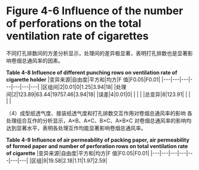 # Figure 4-6 Influence of the number of perforations on the total ventilation rate of cigarettes

不同打孔排数间的方差分析显示，处理间的差异极显著，表明打孔排数也是显著影响卷烟总通风率的因素。

**Table 4-8 Influence of different punching rows on ventilation rate of cigarette holder**
|变异来源|自由度|平方和|均方|F 值|F0.05|F0.01|
|---|---|---|---|---|---|---|
|区组间|2|0.01|0|1.25|3.94|18|
|处理间|2|123.89|63.44|19757.46|3.94|18|
|误差|4|0.01|0| | | |
|总变异|8|123.91| | | | |

（4）成型纸透气度、接装纸透气度和打孔排数交互作用对卷烟总通风率的影响
各处理组合互作的分析显示，A×B、A×C、B×C、A×B×C 对卷烟总通风率的影响均达到显著水平，表明各处理互作均能显著影响卷烟总通风率。

**Table 4-9 Influence of air permeability of packing paper, air permeability of formed paper and number of perforation rows on total ventilation rate of cigarette**
|变异来源|自由度|平方和|均方|F 值|F0.05|F0.01|
|---|---|---|---|---|---|---|
|区组|9|19.58|2.18|1.11|1.97|2.59|
